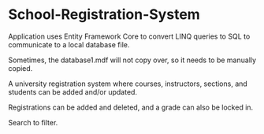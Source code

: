 # School-Registration-System

Application uses Entity Framework Core to convert LINQ queries to SQL to communicate to a local database file.

Sometimes, the database1.mdf will not copy over, so it needs to be manually copied. 

A university registration system where courses, instructors, sections, and students can be added and/or updated. 

Registrations can be added and deleted, and a grade can also be locked in.

Search to filter.


